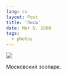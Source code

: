 ```yaml
---
lang: ru
layout: Post
title: 'Лиса'
date: Mar 5, 2008
tags:
  - photos
---
```


![](http://wow.sapegin.me/312c371T1p0W/Sapegin-Artem-20D-2008-02-24-474-7404.jpg)

Московский зоопарк.
